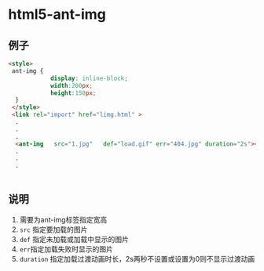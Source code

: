 # html5-ant-img

## 例子
```html
<style>
 ant-img {
            display: inline-block;
            width:200px;
            height:150px;
  }
 </style> 
 <link rel="import" href="limg.html" >
  .
  .
  .
  <ant-img   src="1.jpg"   def="load.gif" err="404.jpg" duration="2s"></ant-img>
  .
  .
  .
  
```

## 说明

1. 需要为ant-img标签指定宽高
1. `src` 指定要加载的图片
1. `def` 指定未加载或加载中显示的图片
1. `err`指定加载失败时显示的图片
1. `duration` 指定加载过渡动画时长，2s两秒不设置或设置为0则不显示过渡动画
